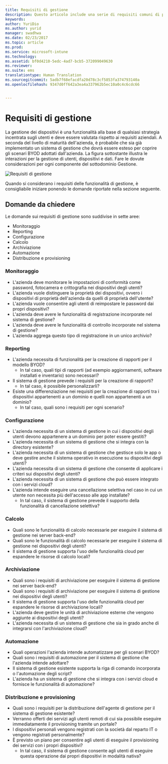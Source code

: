 ```yaml
---
title: Requisiti di gestione
description: Questo articolo include una serie di requisiti comuni di progettazione della gestione da usare in uno scenario Bring Your Own Device (BYOD).
keywords: 
author: YuriDio
ms.author: yurid
manager: swadhwa
ms.date: 02/23/2017
ms.topic: article
ms.prod: 
ms.service: microsoft-intune
ms.technology: 
ms.assetid: bf0d4210-5edc-4ad7-bcb5-372099049630
ms.reviewer: 
ms.suite: ems
translationtype: Human Translation
ms.sourcegitcommit: 5adb7f68efacdfa20d78c3cf5853fa374793140a
ms.openlocfilehash: 9347d0ff642a3ea4a337962b5ec10a0c4c6cdc66


---
```


# <a name="management-requirements"></a>Requisiti di gestione

La gestione dei dispositivi è una funzionalità alla base di qualsiasi strategia incentrata sugli utenti e deve essere valutata rispetto ai requisiti aziendali. A seconda del livello di maturità dell'azienda, è probabile che sia già implementato un sistema di gestione che dovrà essere esteso per coprire gli scenari BYOD adottati dall'azienda. La figura sottostante illustra le interazioni per la gestione di utenti, dispositivi e dati. Fare le dovute considerazioni per ogni componente del sottodominio Gestione.

![Requisiti di gestione](./media/BYOD_Figure4.png)

Quando si considerano i requisiti delle funzionalità di gestione, è consigliabile iniziare ponendo le domande riportate nella sezione seguente.

## <a name="questions-to-ask"></a>Domande da chiedere

Le domande sui requisiti di gestione sono suddivise in sette aree:

- Monitoraggio
- Reporting
- Configurazione
- Calcolo
- Archiviazione
- Automazione
- Distribuzione e provisioning


### <a name="monitoring"></a>Monitoraggio

- L'azienda deve monitorare le impostazioni di conformità come password, fotocamera e crittografia nei dispositivi degli utenti?
- L'azienda vuole distinguere la proprietà dei dispositivi, ovvero i dispositivi di proprietà dell'azienda da quelli di proprietà dell'utente?
- L'azienda vuole consentire agli utenti di reimpostare le password dai propri dispositivi?
- L'azienda deve avere le funzionalità di registrazione incorporate nel sistema di gestione?
- L'azienda deve avere le funzionalità di controllo incorporate nel sistema di gestione?
- L'azienda aggrega questo tipo di registrazione in un unico archivio?

### <a name="reporting"></a>Reporting

- L'azienda necessita di funzionalità per la creazione di rapporti per il modello BYOD?
    - In tal caso, quali tipi di rapporti (ad esempio aggiornamenti, software installati e inventario) sono necessari?
- Il sistema di gestione prevede i requisiti per la creazione di rapporti?
    - In tal caso, è possibile personalizzarli?
- Esiste una differenziazione nei requisiti per la creazione di rapporti tra i dispositivi appartenenti a un dominio e quelli non appartenenti a un dominio?
    - In tal caso, quali sono i requisiti per ogni scenario?

### <a name="configuration"></a>Configurazione

- L'azienda necessita di un sistema di gestione in cui i dispositivi degli utenti devono appartenere a un dominio per poter essere gestiti?
- L'azienda necessita di un sistema di gestione che si integra con la directory esistente?
- L'azienda necessita di un sistema di gestione che gestisce solo le app o deve gestire anche il sistema operativo in esecuzione su dispositivi degli utenti?
- L'azienda necessita di un sistema di gestione che consente di applicare i criteri sui dispositivi degli utenti?
- L'azienda necessita di un sistema di gestione che può essere integrato con i servizi cloud?
- L'azienda intende eseguire una cancellazione selettiva nel caso in cui un utente non necessita più dell'accesso alle app installate?
    - In tal caso, il sistema di gestione prevede il supporto della funzionalità di cancellazione selettiva?

### <a name="compute"></a>Calcolo

- Quali sono le funzionalità di calcolo necessarie per eseguire il sistema di gestione nei server back-end?
- Quali sono le funzionalità di calcolo necessarie per eseguire il sistema di gestione nei dispositivi degli utenti?
- Il sistema di gestione supporta l'uso delle funzionalità cloud per espandere le risorse di calcolo locali?

### <a name="storage"></a>Archiviazione

- Quali sono i requisiti di archiviazione per eseguire il sistema di gestione nei server back-end?
- Quali sono i requisiti di archiviazione per eseguire il sistema di gestione nei dispositivi degli utenti?
- Il sistema di gestione supporta l'uso delle funzionalità cloud per espandere le risorse di archiviazione locali?
- L'azienda deve gestire le unità di archiviazione esterne che vengono aggiunte ai dispositivi degli utenti?
- L'azienda necessita di un sistema di gestione che sia in grado anche di integrarsi con l'archiviazione cloud?

### <a name="automation"></a>Automazione

- Quali operazioni l'azienda intende automatizzare per gli scenari BYOD?
- Quali sono i requisiti di automazione per il sistema di gestione che l'azienda intende adottare?
- Il sistema di gestione esistente supporta la riga di comando incorporata o l'automazione degli script?
- L'azienda ha un sistema di gestione che si integra con i servizi cloud e fornisce le funzionalità di automazione?

### <a name="deployment-and-provisioning"></a>Distribuzione e provisioning

- Quali sono i requisiti per la distribuzione dell'agente di gestione per il sistema di gestione esistente?
- Verranno offerti dei servizi agli utenti remoti di cui sia possibile eseguire immediatamente il provisioning tramite un portale?
- I dispositivi personali vengono registrati con la società dal reparto IT o vengono registrati personalmente?
- È previsto un piano per consentire agli utenti di eseguire il provisioning dei servizi con i propri dispositivi?
    - In tal caso, il sistema di gestione consente agli utenti di eseguire questa operazione dai propri dispositivi in modalità nativa?



<!--HONumber=Nov16_HO4-->


